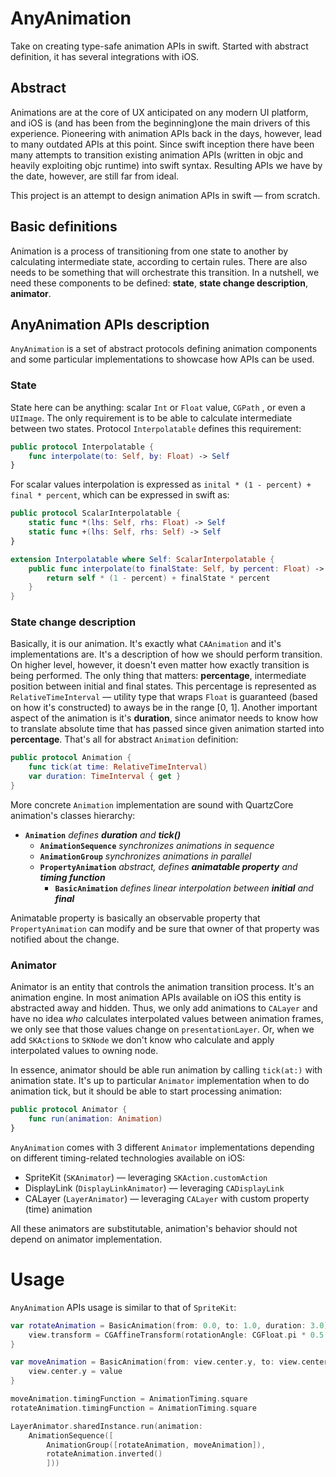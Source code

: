 # AnyAnimation
Take on creating type-safe animation APIs in swift. Started with abstract definition, it has several integrations with iOS.

## Abstract
Animations are at the core of UX anticipated on any modern UI platform, and iOS is (and has been from the beginning)one the main drivers of this experience. Pioneering with animation APIs back in the days, however, lead to many outdated APIs at this point. Since swift inception there have been many attempts to transition existing animation APIs (written in objc and heavily exploiting objc runtime) into swift syntax. Resulting APIs we have by the date, however, are still far from ideal.

This project is an attempt to design animation APIs in swift — from scratch.

## Basic definitions

Animation is a process of transitioning from one state to another by calculating intermediate state, according to certain rules. There are also needs to be something that will orchestrate this transition. In a nutshell, we need these components to be defined: **state**, **state change description**, **animator**.

## AnyAnimation APIs description
`AnyAnimation` is a set of abstract protocols defining animation components and some particular implementations to showcase how APIs can be used.

### State
State here can be anything: scalar `Int` or `Float` value, `CGPath` , or even a `UIImage`. The only requirement is to be able to calculate intermediate between two states. Protocol `Interpolatable` defines this requirement:
```swift
public protocol Interpolatable {
    func interpolate(to: Self, by: Float) -> Self
}
```

For scalar values interpolation is expressed as `inital * (1 - percent) + final * percent`, which can be expressed in swift as:
```swift
public protocol ScalarInterpolatable {
    static func *(lhs: Self, rhs: Float) -> Self
    static func +(lhs: Self, rhs: Self) -> Self
}

extension Interpolatable where Self: ScalarInterpolatable {
    public func interpolate(to finalState: Self, by percent: Float) -> Self {
        return self * (1 - percent) + finalState * percent
    }
}
```

### State change description
Basically, it is our animation. It's exactly what `CAAnimation` and it's implementations are. It's a description of how we should perform transition. On higher level, however, it doesn't even matter how exactly transition is being performed. The only thing that matters: **percentage**, intermediate position between initial and final states. This percentage is represented as `RelativeTimeInterval` — utility type that wraps `Float` is guaranteed (based on how it's constructed) to aways be in the range [0, 1].
Another important aspect of the animation is it's **duration**, since animator needs to know how to translate absolute time that has passed since given animation started into **percentage**. That's all for abstract `Animation` definition:
```swift
public protocol Animation {
    func tick(at time: RelativeTimeInterval)
    var duration: TimeInterval { get }
}
```

More concrete `Animation` implementation are sound with QuartzCore animation's classes hierarchy: 

- **`Animation`** _defines **duration** and **tick()**_
    - **`AnimationSequence`** _synchronizes animations in sequence_
    - **`AnimationGroup`** _synchronizes animations in parallel_
    - **`PropertyAnimation`** _abstract, defines **animatable property** and **timing function**_
        - **`BasicAnimation`** _defines linear interpolation between **initial** and **final**_

Animatable property is basically an observable property that `PropertyAnimation` can modify and be sure that owner of that property was notified about the change.

### Animator
Animator is an entity that controls the animation transition process. It's an animation engine. In most animation APIs available on iOS this entity is abstracted away and hidden. Thus, we only add animations to `CALayer` and have no idea _who_ calculates interpolated values between animation frames, we only see that those values change on `presentationLayer`. Or, when we add `SKAction`s to `SKNode` we don't know who calculate and apply interpolated values to owning node. 

In essence, animator should be able run animation by calling `tick(at:)` with animation state. It's up to particular `Animator` implementation when to do animation tick, but it should be able to start processing animation:
```swift
public protocol Animator {
    func run(animation: Animation)
}
```

`AnyAnimation` comes with 3 different `Animator` implementations depending on different timing-related technologies available on iOS: 
- SpriteKit (`SKAnimator`) — leveraging `SKAction.customAction`
- DisplayLink (`DisplayLinkAnimator`) — leveraging `CADisplayLink`
- CALayer (`LayerAnimator`) — leveraging `CALayer` with custom property (time) animation

All these animators are substitutable, animation's behavior should not depend on animator implementation.

# Usage
`AnyAnimation` APIs usage is similar to that of `SpriteKit`:
```swift
var rotateAnimation = BasicAnimation(from: 0.0, to: 1.0, duration: 3.0) { (percentage: CGFloat) in
    view.transform = CGAffineTransform(rotationAngle: CGFloat.pi * 0.5 * percentage)
}

var moveAnimation = BasicAnimation(from: view.center.y, to: view.center.y + 100, duration: 1.5) { value in
    view.center.y = value
}

moveAnimation.timingFunction = AnimationTiming.square
rotateAnimation.timingFunction = AnimationTiming.square

LayerAnimator.sharedInstance.run(animation:
    AnimationSequence([
        AnimationGroup([rotateAnimation, moveAnimation]),
        rotateAnimation.inverted()
        ]))

```

